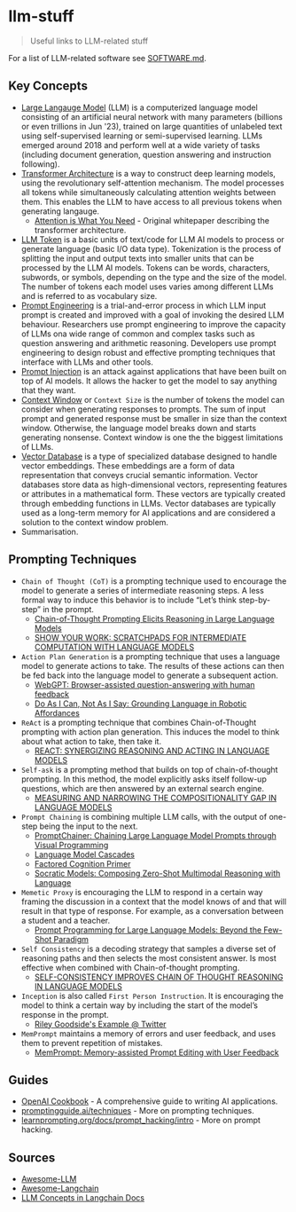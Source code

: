# llm-stuff
> Useful links to LLM-related stuff

For a list of LLM-related software see [SOFTWARE.md](SOFTWARE.md).

## Key Concepts

* [Large Langauge Model](https://en.wikipedia.org/wiki/Large_language_model) (LLM) is
  a computerized language model consisting of an artificial neural network with many
  parameters (billions or even trillions in Jun '23), trained on large quantities of
  unlabeled text using self-supervised learning or semi-supervised learning. LLMs
  emerged around 2018 and perform well at a wide variety of tasks (including document
  generation, question answering and instruction following).
* [Transformer Architecture](https://en.wikipedia.org/wiki/Transformer_(machine_learning_model))
  is a way to construct deep learning models, using the revolutionary self-attention mechanism.
  The model processes all tokens while simultaneously calculating attention weights between them.
  This enables the LLM to have access to all previous tokens when generating langauge.
   - [Attention is What You Need](https://arxiv.org/pdf/1706.03762.pdf) - Original
     whitepaper describing the transformer architecture.
* [LLM Token](https://learn.microsoft.com/en-us/semantic-kernel/prompt-engineering/tokens)
  is a basic units of text/code for LLM AI models to process or generate language (basic I/O data
  type). Tokenization is the process of splitting the input and output texts into smaller units
  that can be processed by the LLM AI models. Tokens can be words, characters, subwords, or symbols,
  depending on the type and the size of the model. The number of tokens each model uses varies
  among different LLMs and is referred to as vocabulary size.
* [Prompt Engineering](https://en.wikipedia.org/wiki/Prompt_engineering) is a trial-and-error
  process in which LLM input prompt is created and improved with a goal of invoking the desired
  LLM behaviour. Researchers use prompt engineering to improve the capacity of LLMs ona wide
  range of common and complex tasks such as question answering and arithmetic reasoning.
  Developers use prompt engineering to design robust and effective prompting techniques that
  interface with LLMs and other tools.
* [Prompt Injection](https://simonwillison.net/2023/May/2/prompt-injection-explained/)
  is an attack against applications that have been built on top of AI models. It allows the hacker
  to get the model to say anything that they want.
* [Context Window](https://blendingbits.io/p/llm-engineering-context-windows) or `Context Size`
  is the number of tokens the model can consider when generating responses to prompts. The sum of
  input prompt and generated response must be smaller in size than the context window. Otherwise,
  the language model breaks down and starts generating nonsense. Context window is one the the
  biggest limitations of LLMs.
* [Vector Database](https://en.wikipedia.org/wiki/Vector_database) is a type of specialized
  database designed to handle vector embeddings. These embeddings are a form of data
  representation that conveys crucial semantic information. Vector databases store data
  as high-dimensional vectors, representing features or attributes in a mathematical form.
  These vectors are typically created through embedding functions in LLMs. Vector databases
  are typically used as a long-term memory for AI applications and are considered
  a solution to the context window problem.
* Summarisation.

## Prompting Techniques

* `Chain of Thought (CoT)` is a prompting technique used to encourage the model to generate
  a series of intermediate reasoning steps. A less formal way to induce this behavior is
  to include “Let’s think step-by-step” in the prompt.
   - [Chain-of-Thought Prompting Elicits Reasoning in Large Language
     Models](https://arxiv.org/pdf/2201.11903.pdf)
   - [SHOW YOUR WORK: SCRATCHPADS FOR INTERMEDIATE COMPUTATION WITH LANGUAGE
     MODELS](https://arxiv.org/pdf/2112.00114.pdf)
* `Action Plan Generation` is a prompting technique that uses a language model to generate
  actions to take. The results of these actions can then be fed back into the language model
  to generate a subsequent action.
   - [WebGPT: Browser-assisted question-answering with human
     feedback](https://arxiv.org/pdf/2112.09332.pdf)
   - [Do As I Can, Not As I Say: Grounding Language in Robotic
     Affordances](https://say-can.github.io/assets/palm_saycan.pdf)
* `ReAct` is a prompting technique that combines Chain-of-Thought prompting with action plan
  generation. This induces the model to think about what action to take, then take it.
   - [REACT: SYNERGIZING REASONING AND ACTING IN LANGUAGE
     MODELS](https://arxiv.org/pdf/2210.03629.pdf)
* `Self-ask` is a prompting method that builds on top of chain-of-thought prompting. In this
  method, the model explicitly asks itself follow-up questions, which are then answered
  by an external search engine.
   - [MEASURING AND NARROWING THE COMPOSITIONALITY GAP IN LANGUAGE
     MODELS](https://ofir.io/self-ask.pdf)
* `Prompt Chaining` is combining multiple LLM calls, with the output of one-step being the
  input to the next.
   - [PromptChainer: Chaining Large Language Model Prompts through Visual
     Programming](https://arxiv.org/pdf/2203.06566.pdf)
   - [Language Model Cascades](https://arxiv.org/pdf/2207.10342.pdf)
   - [Factored Cognition Primer](https://primer.ought.org/)
   - [Socratic Models: Composing Zero-Shot Multimodal Reasoning with
     Language](https://socraticmodels.github.io/)
* `Memetic Proxy` is encouraging the LLM to respond in a certain way framing the discussion
  in a context that the model knows of and that will result in that type of response. For
  example, as a conversation between a student and a teacher.
   - [Prompt Programming for Large Language Models: Beyond the Few-Shot
     Paradigm](https://arxiv.org/pdf/2102.07350.pdf)
* `Self Consistency` is a decoding strategy that samples a diverse set of reasoning paths
  and then selects the most consistent answer. Is most effective when combined with
  Chain-of-thought prompting.
   - [SELF-CONSISTENCY IMPROVES CHAIN OF THOUGHT REASONING IN LANGUAGE
     MODELS](https://arxiv.org/pdf/2203.11171.pdf)
* `Inception` is also called `First Person Instruction`. It is encouraging the model to think
  a certain way by including the start of the model’s response in the prompt.
   - [Riley Goodside's Example @
     Twitter](https://twitter.com/goodside/status/1583262455207460865?s=20&t=8Hz7XBnK1OF8siQrxxCIGQ)
* `MemPrompt` maintains a memory of errors and user feedback, and uses them to prevent
  repetition of mistakes.
   - [MemPrompt: Memory-assisted Prompt Editing with User Feedback](https://memprompt.com/)

## Guides
* [OpenAI Cookbook](https://github.com/openai/openai-cookbook) - A comprehensive guide
  to writing AI applications.
* [promptingguide.ai/techniques](https://www.promptingguide.ai/techniques) - More on
  prompting techniques.
* [learnprompting.org/docs/prompt_hacking/intro](https://learnprompting.org/docs/prompt_hacking/intro) -
  More on prompt hacking.

## Sources

* [Awesome-LLM](https://github.com/Hannibal046/Awesome-LLM#open-llm)
* [Awesome-Langchain](https://github.com/kyrolabs/awesome-langchain)
* [LLM Concepts in Langchain Docs](https://github.com/hwchase17/langchain/blob/94c82a189d30a53a2f7e34a9dd99eeb174f45d3d/docs/getting_started/concepts.md)
